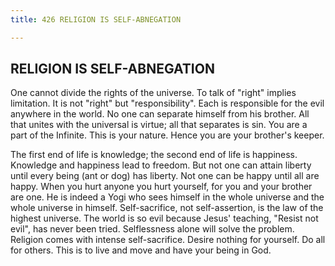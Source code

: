 ```yaml
---
title: 426 RELIGION IS SELF-ABNEGATION

---
```

  

## RELIGION IS SELF-ABNEGATION

One cannot divide the rights of the universe. To talk of "right" implies
limitation. It is not "right" but "responsibility". Each is responsible
for the evil anywhere in the world. No one can separate himself from his
brother. All that unites with the universal is virtue; all that
separates is sin. You are a part of the Infinite. This is your nature.
Hence you are your brother's keeper.

The first end of life is knowledge; the second end of life is happiness.
Knowledge and happiness lead to freedom. But not one can attain liberty
until every being (ant or dog) has liberty. Not one can be happy until
all are happy. When you hurt anyone you hurt yourself, for you and your
brother are one. He is indeed a Yogi who sees himself in the whole
universe and the whole universe in himself. Self-sacrifice, not
self-assertion, is the law of the highest universe. The world is so evil
because Jesus' teaching, "Resist not evil", has never been tried.
Selflessness alone will solve the problem. Religion comes with intense
self-sacrifice. Desire nothing for yourself. Do all for others. This is
to live and move and have your being in God.